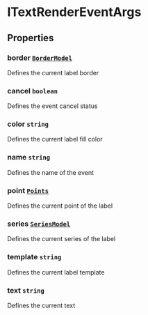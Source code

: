 # ITextRenderEventArgs

## Properties

### border [`BorderModel`](./api-borderModel.html)

Defines the current label border

### cancel `boolean`

Defines the event cancel status

### color `string`

Defines the current label fill color

### name `string`

Defines the name of the event

### point [`Points`](./api-points.html)

Defines the current point of the label

### series [`SeriesModel`](./api-seriesModel.html)

Defines the current series of the label

### template `string`

Defines the current label template

### text `string`

Defines the current text
